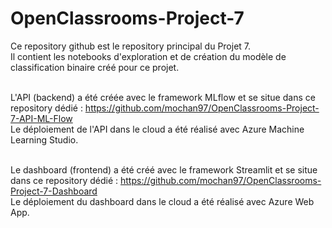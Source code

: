 # OpenClassrooms-Project-7

Ce repository github est le repository principal du Projet 7.<br>
Il contient les notebooks d'exploration et de création du modèle de classification binaire créé pour ce projet.<br><br>

L'API (backend) a été créée avec le framework MLflow et se situe dans ce repository dédié : https://github.com/mochan97/OpenClassrooms-Project-7-API-ML-Flow<br>
Le déploiement de l'API dans le cloud a été réalisé avec Azure Machine Learning Studio.<br><br>

Le dashboard (frontend) a été créé avec le framework Streamlit et se situe dans ce repository dédié : https://github.com/mochan97/OpenClassrooms-Project-7-Dashboard<br>
Le déploiement du dashboard dans le cloud a été réalisé avec Azure Web App.<br><br>
